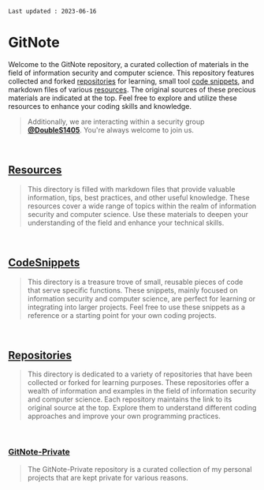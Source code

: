 	Last updated : 2023-06-16
	
# GitNote

Welcome to the GitNote repository, a curated collection of materials in the field of information security and computer science. This repository features collected and forked [repositories](https://github.com/Juwon1405/GitNote/tree/main/Repositories) for learning, small tool [code snippets](https://github.com/Juwon1405/GitNote/tree/main/CodeSnippets), and markdown files of various [resources](https://github.com/Juwon1405/GitNote/tree/main/Resources). The original sources of these precious materials are indicated at the top. Feel free to explore and utilize these resources to enhance your coding skills and knowledge.

> Additionally, we are interacting within a security group [**@DoubleS1405**](https://github.com/DoubleS1405). You're always welcome to join us.

<br>

## [Resources](https://github.com/Juwon1405/GitNote/tree/main/Resources)

> This directory is filled with markdown files that provide valuable information, tips, best practices, and other useful knowledge. These resources cover a wide range of topics within the realm of information security and computer science. Use these materials to deepen your understanding of the field and enhance your technical skills.

<br>

## [CodeSnippets](https://github.com/Juwon1405/GitNote/tree/main/CodeSnippets)

> This directory is a treasure trove of small, reusable pieces of code that serve specific functions. These snippets, mainly focused on information security and computer science, are perfect for learning or integrating into larger projects. Feel free to use these snippets as a reference or a starting point for your own coding projects.

<br>

## [Repositories](https://github.com/Juwon1405/GitNote/tree/main/Repositories)

> This directory is dedicated to a variety of repositories that have been collected or forked for learning purposes. These repositories offer a wealth of information and examples in the field of information security and computer science. Each repository maintains the link to its original source at the top. Explore them to understand different coding approaches and improve your own programming practices.

<br>

###  [GitNote-Private](https://github.com/Juwon1405/GitNote-Private) 

> The GitNote-Private repository is a curated collection of my personal projects that are kept private for various reasons.
